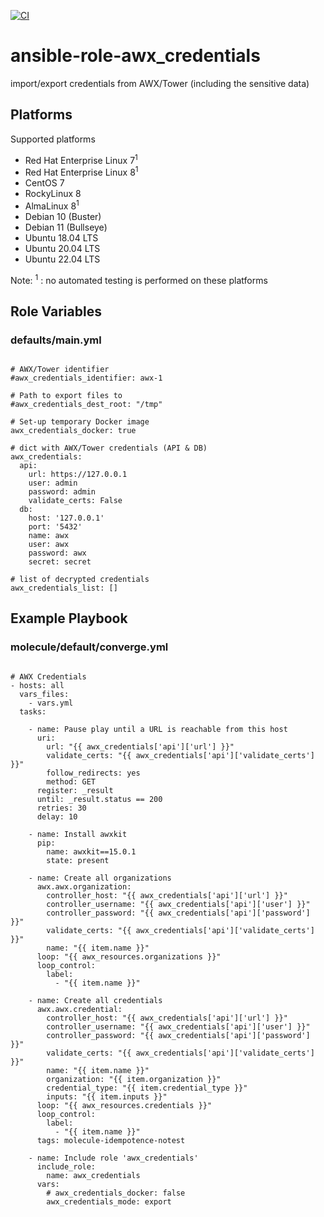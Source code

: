 [![CI](https://github.com/de-it-krachten/ansible-role-awx_credentials/workflows/CI/badge.svg?event=push)](https://github.com/de-it-krachten/ansible-role-awx_credentials/actions?query=workflow%3ACI)


# ansible-role-awx_credentials

import/export credentials from AWX/Tower (including the sensitive data) 


## Platforms

Supported platforms

- Red Hat Enterprise Linux 7<sup>1</sup>
- Red Hat Enterprise Linux 8<sup>1</sup>
- CentOS 7
- RockyLinux 8
- AlmaLinux 8<sup>1</sup>
- Debian 10 (Buster)
- Debian 11 (Bullseye)
- Ubuntu 18.04 LTS
- Ubuntu 20.04 LTS
- Ubuntu 22.04 LTS

Note:
<sup>1</sup> : no automated testing is performed on these platforms

## Role Variables
### defaults/main.yml
<pre><code>
# AWX/Tower identifier
#awx_credentials_identifier: awx-1

# Path to export files to
#awx_credentials_dest_root: "/tmp"

# Set-up temporary Docker image
awx_credentials_docker: true

# dict with AWX/Tower credentials (API & DB)
awx_credentials:
  api:
    url: https://127.0.0.1
    user: admin
    password: admin
    validate_certs: False
  db:
    host: '127.0.0.1'
    port: '5432'
    name: awx
    user: awx
    password: awx
    secret: secret 

# list of decrypted credentials
awx_credentials_list: []
</pre></code>



## Example Playbook
### molecule/default/converge.yml
<pre><code>
# AWX Credentials
- hosts: all
  vars_files:
    - vars.yml
  tasks:

    - name: Pause play until a URL is reachable from this host
      uri:
        url: "{{ awx_credentials['api']['url'] }}"
        validate_certs: "{{ awx_credentials['api']['validate_certs'] }}"
        follow_redirects: yes
        method: GET
      register: _result
      until: _result.status == 200
      retries: 30
      delay: 10

    - name: Install awxkit
      pip:
        name: awxkit==15.0.1
        state: present

    - name: Create all organizations
      awx.awx.organization:
        controller_host: "{{ awx_credentials['api']['url'] }}"
        controller_username: "{{ awx_credentials['api']['user'] }}"
        controller_password: "{{ awx_credentials['api']['password'] }}"
        validate_certs: "{{ awx_credentials['api']['validate_certs'] }}"
        name: "{{ item.name }}"
      loop: "{{ awx_resources.organizations }}"
      loop_control:
        label:
          - "{{ item.name }}"

    - name: Create all credentials
      awx.awx.credential:
        controller_host: "{{ awx_credentials['api']['url'] }}"
        controller_username: "{{ awx_credentials['api']['user'] }}"
        controller_password: "{{ awx_credentials['api']['password'] }}"
        validate_certs: "{{ awx_credentials['api']['validate_certs'] }}"
        name: "{{ item.name }}"
        organization: "{{ item.organization }}"
        credential_type: "{{ item.credential_type }}"
        inputs: "{{ item.inputs }}"
      loop: "{{ awx_resources.credentials }}"
      loop_control:
        label:
          - "{{ item.name }}"
      tags: molecule-idempotence-notest

    - name: Include role 'awx_credentials'
      include_role:
        name: awx_credentials
      vars:
        # awx_credentials_docker: false
        awx_credentials_mode: export
</pre></code>

